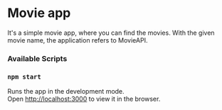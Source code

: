 # Movie app


It's a simple movie app, where you can find the movies. With the given movie name, the application refers to MovieAPI.


### Available Scripts


### `npm start`
Runs the app in the development mode.<br />
Open [http://localhost:3000](http://localhost:3000) to view it in the browser.
